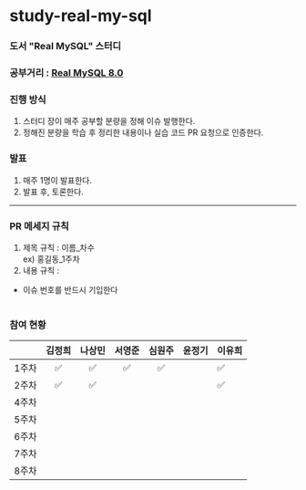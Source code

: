 # study-real-my-sql
### 도서 "Real MySQL" 스터디

### 공부거리 : [Real MySQL 8.0](http://www.yes24.com/Product/Goods/103415627)
### 진행 방식
1. 스터디 장이 매주 공부할 분량을 정해 이슈 발행한다.
2. 정해진 분량을 학습 후 정리한 내용이나 실습 코드 PR 요청으로 인증한다.
### 발표
1. 매주 1명이 발표한다.
2. 발표 후, 토론한다.
---

### PR 메세지 규칙
1. 제목 규칙 : 이름_차수  
  ex) 홍길동_1주차
2. 내용 규칙 : 
  - 이슈 번호를 반드시 기입한다

#
### 참여 현황
|     | 김정희 | 나상민 | 서영준 | 심원주 | 윤정기 | 이유희 |
|-----|:---:|:---:|:---:|:---:|:---:|-----|
| 1주차 |  ✅  |  ✅  |  ✅  |  ✅  |     | ✅   |
| 2주차 |   ✅  |   ✅  |     |     |     |  ✅   |
| 4주차 |     |     |     |     |     |     |
| 5주차 |     |     |     |     |     |     |
| 6주차 |     |     |     |     |     |     |
| 7주차 |     |     |     |     |     |     |
| 8주차 |     |     |     |     |     |     |
